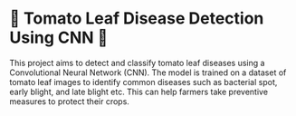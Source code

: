 # 🍅 Tomato Leaf Disease Detection Using CNN 🌿

This project aims to detect and classify tomato leaf diseases using a Convolutional Neural Network (CNN). The model is trained on a dataset of tomato leaf images to identify common diseases such as bacterial spot, early blight, and late blight etc. This can help farmers take preventive measures to protect their crops. 
